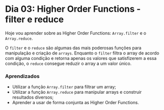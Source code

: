 # Dia 03: Higher Order Functions - filter e reduce

Hoje vou aprender sobre as Higher Order Functions: `Array.filter` e o `Array.reduce`.

O `filter` e o `reduce` são algumas das mais poderosas funções para manipulação e criação de `arrays`. Enquanto o `filter` filtra o array de acordo com alguma condição e retorna apenas os valores que satisfizerem a essa condição, o `reduce` consegue reduzir o array a um valor único.

### Aprendizados

- Utilizar a função `Array.filter` para filtrar um array;
- Utilizar a função `Array.reduce` para manipular arrays e construir resultados diversos;
- Aprender a usar de forma conjunta as Higher Order Functions.